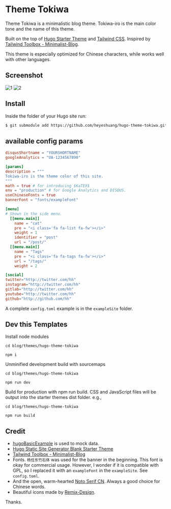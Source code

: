 # Theme Tokiwa

Theme Tokiwa is a minimalistic blog theme. Tokiwa-iro is the main color tone and the name of this theme. 

Built on the top of [Hugo Starter Theme](https://jimfrenette.com/2019/02/hugo-static-site-generator-blank-starter-theme/) and [Tailwind CSS](https://tailwindcss.com/). Inspired by [Tailwind Toolbox - Minimalist-Blog](https://github.com/tailwindtoolbox/Minimalist-Blog).

This theme is especially optimized for Chinese characters, while works well with other languages.

## Screenshot

![1](https://raw.githubusercontent.com/heyeshuang/hugo-theme-tokiwa/master/images/screenshot.png)
![2](https://raw.githubusercontent.com/heyeshuang/hugo-theme-tokiwa/master/images/screenshot02.png)

## Install

Inside the folder of your Hugo site run:
```bash
$ git submodule add https://github.com/heyeshuang/hugo-theme-tokiwa.git themes/tokiwa
```
## available config params

```toml
disqusShortname = "YOURSHORTNAME"
googleAnalytics = "UA-1234567890"

[params]
description = """
Tokiwa-iro is the theme color of this site.
"""
math = true # for introducing $KaTEX$
env = "production" # for Google Analytics and DISQUS.
useChineseFonts = true
bannerFont = "fonts/exampleFont"

[menu]
# Shown in the side menu.
  [[menu.main]]
    name = "cat"
    pre = "<i class='fa fa-list fa-fw'></i>"
    weight = 1
    identifier = "post"
    url = "/post/"
  [[menu.main]]
    name = "Tags"
    pre = "<i class='fa fa-tags fa-fw'></i>"
    url = "/tags/"
    weight = 2

[social]
twitter="http://twitter.com/hh"
instagram="http://twitter.com/hh"
gitlab="http://twitter.com/hh"
youtube="http://twitter.com/hh"
github="http://github.com/hh"
```

A complete `config.toml` example is in the `exampleSite` folder.


## Dev this Templates

Install node modules

```
cd blog/themes/hugo-theme-tokiwa

npm i
```

Unminified development build with sourcemaps

```
cd blog/themes/hugo-theme-tokiwa
    
npm run dev
```

Build for production with npm run build. CSS and JavaScript files will be output into the starter themes dist folder. e.g.,

```
cd blog/themes/hugo-theme-tokiwa
    
npm run build
```

## Credit

* [hugoBasicExample](https://github.com/gohugoio/hugoBasicExample.git) is used to mock data.
* [Hugo Static Site Generator Blank Starter Theme](https://jimfrenette.com/2019/02/hugo-static-site-generator-blank-starter-theme/)
* [Tailwind Toolbox - Minimalist-Blog](https://github.com/tailwindtoolbox/Minimalist-Blog)
* Fonts. `杨任东竹石体` was used for the banner in the beginning. This font is okay for commercial usage. However, I wonder if it is compatible with GPL, so I replaced it with an `exampleFont` in the `exampleSite`. See `config.toml`.
* And the open, warm-hearted [Noto Serif CN](https://www.google.com/get/noto/help/cjk/). Always a good choice for Chinese words.
* Beautiful icons made by [Remix-Design](https://github.com/Remix-Design/remixicon).

Thanks.